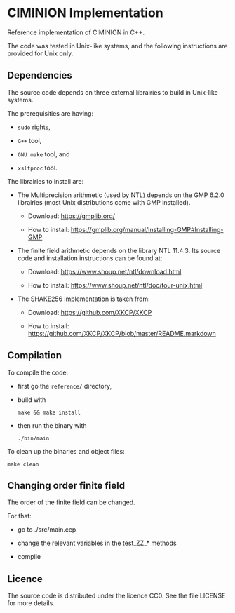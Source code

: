 # CIMINION Implementation


Reference implementation of CIMINION in C++. 

The code was tested in Unix-like systems, and the following instructions are provided for Unix only.

## Dependencies

The source code depends on three external librairies to build in Unix-like systems. 

The prerequisities are having:
- ```sudo``` rights,

- ```G++``` tool,

- ``` GNU make ``` tool, and

- ``` xsltproc ``` tool.

The librairies to install are:

- The Multiprecision arithmetic (used by NTL) depends on the GMP 6.2.0 librairies (most Unix distributions come with GMP installed).

	- Download: https://gmplib.org/

	- How to install: https://gmplib.org/manual/Installing-GMP#Installing-GMP 

- The finite field arithmetic depends on the library NTL 11.4.3. Its source code and installation instructions can be found at: 

	- Download: https://www.shoup.net/ntl/download.html
	
	- How to install: https://www.shoup.net/ntl/doc/tour-unix.html 

- The SHAKE256 implementation is taken from: 

    - Download: https://github.com/XKCP/XKCP
	
	- How to install: https://github.com/XKCP/XKCP/blob/master/README.markdown


## Compilation

To compile the code:

- first go the ```reference/``` directory,

- build with 

	```
	make && make install
	```

- then run the binary with 

	``` 
	./bin/main 
	```

To clean up the binaries and object files:

``` 
make clean 
```


## Changing order finite field

The order of the finite field can be changed.

For that:
 - go to ./src/main.ccp 

 - change the relevant variables in the test_ZZ_* methods
 
 - compile
 

## Licence

The source code is distributed under the licence CC0.
See the file LICENSE for more details.

